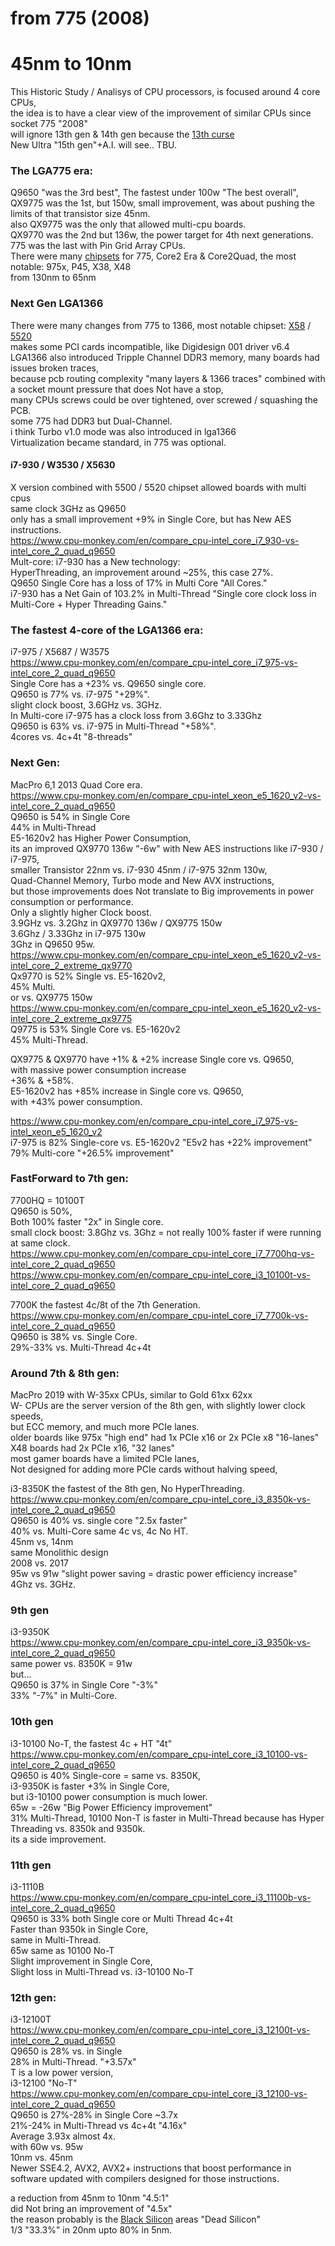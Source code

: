 # from 775 (2008) </br>
# 45nm to 10nm </br>

This Historic Study / Analisys of CPU processors, is focused around 4 core CPUs, </br>
the idea is to have a clear view of the improvement of similar CPUs since socket 775 "2008" </br>
will ignore 13th gen & 14th gen because the [13th curse](https://en.wikipedia.org/wiki/Triskaidekaphobia) </br>
New Ultra "15th gen"+A.I. will see.. TBU. </br>

### The LGA775 era: </br>
Q9650 "was the 3rd best", The fastest under 100w "The best overall", </br>
QX9775 was the 1st, but 150w, small improvement, was about pushing the limits of that transistor size 45nm. </br>
also QX9775 was the only that allowed multi-cpu boards. </br>
QX9770 was the 2nd but 136w, the power target for 4th next generations. </br>
775 was the last with Pin Grid Array CPUs. </br>
There were many [chipsets](https://en.wikipedia.org/wiki/List_of_Intel_chipsets#Core_2_chipsets) for 775, Core2 Era & Core2Quad, the most notable: 975x, P45, X38, X48 </br>
from 130nm to 65nm </br>

### Next Gen LGA1366 </br>
There were many changes from 775 to 1366, most notable chipset: [X58](https://en.wikipedia.org/wiki/List_of_Intel_chipsets#LGA_1366,_LGA_2011,_and_LGA_2011-v3) / [5520](https://en.wikipedia.org/wiki/List_of_Intel_Xeon_chipsets#Dual_processor_Nehalem-based_Xeon_chipsets) </br>
makes some PCI cards incompatible, like Digidesign 001 driver v6.4 </br>
LGA1366 also introduced Tripple Channel DDR3 memory, many boards had issues broken traces, </br>
because pcb routing complexity "many layers & 1366 traces" combined with a socket mount pressure that does Not have a stop, </br>
many CPUs screws could be over tightened, over screwed / squashing the PCB. </br>
some 775 had DDR3 but Dual-Channel. </br>
i think Turbo v1.0 mode was also introduced in lga1366 </br>
Virtualization became standard, in 775 was optional. </br>

#### i7-930 / W3530 / X5630  </br>
X version combined with 5500 / 5520 chipset allowed boards with multi cpus </br>
same clock 3GHz as Q9650 </br>
only has a small improvement +9% in Single Core, but has New AES instructions. </br>
https://www.cpu-monkey.com/en/compare_cpu-intel_core_i7_930-vs-intel_core_2_quad_q9650 </br>
Mult-core: i7-930 has a New technology: </br>
HyperThreading, an improvement around ~25%, this case 27%. </br>
Q9650 Single Core has a loss of 17% in Multi Core "All Cores." </br>
i7-930 has a Net Gain of 103.2% in Multi-Thread "Single core clock loss in Multi-Core + Hyper Threading Gains." </br>

### The fastest 4-core of the LGA1366 era: </br>
i7-975 / X5687 / W3575 </br>
https://www.cpu-monkey.com/en/compare_cpu-intel_core_i7_975-vs-intel_core_2_quad_q9650 </br>
Single Core has a +23% vs. Q9650 single core. </br>
Q9650 is 77% vs. i7-975 "+29%". </br>
slight clock boost, 3.6GHz vs. 3GHz. </br>
In Multi-core i7-975 has a clock loss from 3.6Ghz to 3.33Ghz </br>
Q9650 is 63% vs. i7-975 in Multi-Thread "+58%". </br>
4cores vs. 4c+4t "8-threads" </br>

### Next Gen:  </br>
MacPro 6,1 2013 Quad Core era. </br>
https://www.cpu-monkey.com/en/compare_cpu-intel_xeon_e5_1620_v2-vs-intel_core_2_quad_q9650 </br>
Q9650 is 54% in Single Core </br>
44% in Multi-Thread </br>
E5-1620v2 has Higher Power Consumption, </br>
its an improved QX9770 136w "-6w" with New AES instructions like i7-930 / i7-975, </br>
smaller Transistor 22nm vs. i7-930 45nm / i7-975 32nm 130w, </br>
Quad-Channel Memory, Turbo mode and New AVX instructions, </br>
but those improvements does Not translate to Big improvements in power consumption or performance. </br>
Only a slightly higher Clock boost. </br>
3.9GHz vs. 3.2Ghz in QX9770 136w / QX9775 150w </br>
3.6Ghz / 3.33Ghz in i7-975 130w </br>
3Ghz in Q9650 95w. </br>
https://www.cpu-monkey.com/en/compare_cpu-intel_xeon_e5_1620_v2-vs-intel_core_2_extreme_qx9770 </br>
Qx9770 is 52% Single vs. E5-1620v2, </br>
45% Multi. </br>
or vs. QX9775 150w </br>
https://www.cpu-monkey.com/en/compare_cpu-intel_xeon_e5_1620_v2-vs-intel_core_2_extreme_qx9775 </br>
Q9775 is 53% Single Core vs. E5-1620v2 </br>
45% Multi-Thread. </br>

QX9775 & QX9770 have +1% & +2% increase Single core vs. Q9650,  </br>
with massive power consumption increase </br>
+36% & +58%. </br>
E5-1620v2 has +85% increase in Single core vs. Q9650, </br>
with +43% power consumption. </br>

https://www.cpu-monkey.com/en/compare_cpu-intel_core_i7_975-vs-intel_xeon_e5_1620_v2 </br>
i7-975 is 82% Single-core vs. E5-1620v2 "E5v2 has +22% improvement" </br>
79% Multi-core "+26.5% improvement" </br>

### FastForward to 7th gen: </br>
7700HQ = 10100T </br>
Q9650 is 50%, </br>
Both 100% faster "2x" in Single core. </br>
small clock boost: 3.8Ghz vs. 3Ghz = not really 100% faster if were running at same clock. </br>
https://www.cpu-monkey.com/en/compare_cpu-intel_core_i7_7700hq-vs-intel_core_2_quad_q9650 </br>
https://www.cpu-monkey.com/en/compare_cpu-intel_core_i3_10100t-vs-intel_core_2_quad_q9650 </br>

7700K the fastest 4c/8t of the 7th Generation. </br>
https://www.cpu-monkey.com/en/compare_cpu-intel_core_i7_7700k-vs-intel_core_2_quad_q9650 </br>
Q9650 is 38% vs. Single Core. </br>
29%-33% vs. Multi-Thread 4c+4t </br>

### Around 7th & 8th gen:  </br>
MacPro 2019 with W-35xx CPUs, similar to Gold 61xx 62xx </br>
W- CPUs are the server version of the 8th gen, with slightly lower clock speeds,  </br>
but ECC memory, and much more PCIe lanes. </br>
older boards like 975x "high end" had 1x PCIe x16 or 2x PCIe x8 "16-lanes" </br>
X48 boards had 2x PCIe x16, "32 lanes" </br>
most gamer boards have a limited PCIe lanes,  </br>
Not designed for adding more PCIe cards without halving speed, </br>

i3-8350K the fastest of the 8th gen, No HyperThreading. </br>
https://www.cpu-monkey.com/en/compare_cpu-intel_core_i3_8350k-vs-intel_core_2_quad_q9650 </br>
Q9650 is 40% vs. single core "2.5x faster" </br>
40% vs. Multi-Core same 4c vs, 4c No HT. </br>
45nm vs, 14nm </br>
same Monolithic design </br>
2008 vs. 2017 </br>
95w vs 91w "slight power saving = drastic power efficiency increase" </br>
4Ghz vs. 3GHz.  </br>

### 9th gen </br>
i3-9350K </br>
https://www.cpu-monkey.com/en/compare_cpu-intel_core_i3_9350k-vs-intel_core_2_quad_q9650 </br>
same power vs. 8350K = 91w </br>
but... </br>
Q9650 is 37% in Single Core "-3%" </br>
33% "-7%" in Multi-Core. </br>

### 10th gen </br>
i3-10100 No-T, the fastest 4c + HT "4t" </br>
https://www.cpu-monkey.com/en/compare_cpu-intel_core_i3_10100-vs-intel_core_2_quad_q9650 </br>
Q9650 is 40% Single-core = same vs. 8350K,  </br>
i3-9350K is faster +3% in Single Core,  </br>
but i3-10100 power consumption is much lower. </br>
65w = -26w "Big Power Efficiency improvement" </br>
31% Multi-Thread, 10100 Non-T is faster in Multi-Thread because has Hyper Threading vs. 8350k and 9350k. </br>
its a side improvement. </br>

### 11th gen </br>
i3-1110B </br>
https://www.cpu-monkey.com/en/compare_cpu-intel_core_i3_11100b-vs-intel_core_2_quad_q9650 </br>
Q9650 is 33% both Single core or Multi Thread 4c+4t </br>
Faster than 9350k in Single Core, </br>
same in Multi-Thread. </br>
65w same as 10100 No-T </br>
Slight improvement in Single Core, </br>
Slight loss in Multi-Thread vs. i3-10100 No-T </br>

### 12th gen: </br>
i3-12100T </br>
https://www.cpu-monkey.com/en/compare_cpu-intel_core_i3_12100t-vs-intel_core_2_quad_q9650 </br>
Q9650 is 28% vs. in Single  </br>
28% in Multi-Thread. "+3.57x" </br>
T is a low power version, </br>
i3-12100 "No-T" </br>
https://www.cpu-monkey.com/en/compare_cpu-intel_core_i3_12100-vs-intel_core_2_quad_q9650 </br>
Q9650 is 27%-28% in Single Core ~3.7x </br>
21%-24% in Multi-Thread vs 4c+4t "4.16x" </br>
Average 3.93x almost 4x. </br>
with 60w vs. 95w </br>
10nm vs. 45nm </br>
Newer SSE4.2, AVX2, AVX2+ instructions that boost performance in software updated with compilers designed for those instructions. </br>

a reduction from 45nm to 10nm "4.5:1" </br>
did Not bring an improvement of "4.5x" </br>
the reason probably is the [Black Silicon](https://semiengineering.com/knowledge_centers/low-power/techniques/dark-silicon/) areas "Dead Silicon" </br>
1/3 "33.3%" in 20nm upto 80% in 5nm. </br>
